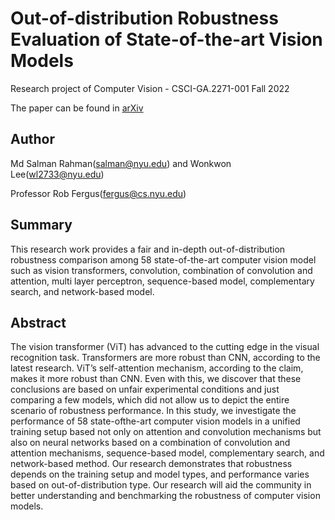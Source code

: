 # Out-of-distribution Robustness Evaluation of State-of-the-art Vision Models

Research project of Computer Vision - CSCI-GA.2271-001 Fall 2022

The paper can be found in [arXiv](https://doi.org/10.48550/arXiv.2301.10750)


## Author

Md Salman Rahman(salman@nyu.edu) and Wonkwon Lee(wl2733@nyu.edu)

Professor Rob Fergus(fergus@cs.nyu.edu)

## Summary
This research work provides a fair and in-depth out-of-distribution robustness comparison among 58 state-of-the-art computer vision model such as vision transformers, convolution, combination of convolution and attention, multi layer perceptron, sequence-based model,
complementary search, and network-based model. 

## Abstract
The vision transformer (ViT) has advanced to the cutting edge in the visual recognition task. 
Transformers are more robust than CNN, according to the latest research. 
ViT’s self-attention mechanism, according to the claim, makes it more robust than CNN. 
Even with this, we discover that these conclusions are based on unfair experimental conditions and just comparing a few models, which did not allow
us to depict the entire scenario of robustness performance.
In this study, we investigate the performance of 58 state-ofthe-art computer vision models in a unified training setup based not only on attention and convolution mechanisms but also on neural networks based on a combination of convolution and attention mechanisms, sequence-based model, complementary search, and network-based method. 
Our research demonstrates that robustness depends on the training setup and model types, and performance varies based on out-of-distribution type. 
Our research will aid the community in better understanding and benchmarking the robustness of computer vision models.

